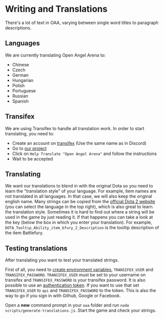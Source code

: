# Writing and Translations
There's a lot of text in OAA, varying between single word titles to paragraph descriptions.

## Languages 
We are currently translating Open Angel Arena to:
- Chinese
- Czech
- German
- Hungarian
- Polish
- Portuguese
- Russian
- Spanish

## Transifex
We are using Transifex to handle all translation work. In order to start translating, you need to:
- Create an account on [transifex](https://www.transifex.com/) (Use the same name as in Discord)
- Go to [our project](https://www.transifex.com/open-angel-arena/open-angel-arena/)
- Click on `Help Translate "Open Angel Arena"` and follow the instructions
- Wait to be accepted

## Translating
We want our translations to blend in with the original Dota so you need to learn the "translation style" of your language. For example, item names are not translated in all languages. In that case, we will also keep the original english name.
Many strings can be copied from the [official Dota 2 website](http://www.dota2.com/items/) (you can select the language in the top right), which is also great to learn the translation style.
Sometimes it is hard to find out where a string will be used in the game by just reading it. If that happens you can take a look at the key (below the box in which you enter your translation). For example, `DOTA_Tooltip_Ability_item_bfury_2_Description` is the tooltip description of the item Battlefury.

## Testing translations
After translating you want to test your translated strings. 

First of all, you need to [create environment variables](http://www.forbeslindesay.co.uk/post/42833119552/permanently-set-environment-variables-on-windows), `TRANSIFEX_USER` and `TRANSIFEX_PASSWORD`. `TRANSIFEX_USER` must be set to your username on transifex and `TRANSIFEX_PASSWORD` is your transifex password.
It is also possible to use an [authentication token](https://www.transifex.com/blog/2017/api-authentication-tokens/). If you want to use that set `TRANSIFEX_USER` to `api` and `TRANSIFEX_PASSWORD` to the token. This is also the way to go if you sign in with Github, Google or Facebook.

Open a **new** command prompt in your `oaa` folder and run `node scripts/generate-translations.js`.
Start the game and check your strings.
